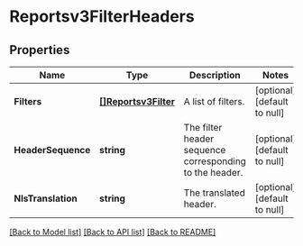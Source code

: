 # Reportsv3FilterHeaders

## Properties
Name | Type | Description | Notes
------------ | ------------- | ------------- | -------------
**Filters** | [**[]Reportsv3Filter**](reportsv3Filter.md) | A list of filters. | [optional] [default to null]
**HeaderSequence** | **string** | The filter header sequence corresponding to the header. | [optional] [default to null]
**NlsTranslation** | **string** | The translated header. | [optional] [default to null]

[[Back to Model list]](../README.md#documentation-for-models) [[Back to API list]](../README.md#documentation-for-api-endpoints) [[Back to README]](../README.md)

